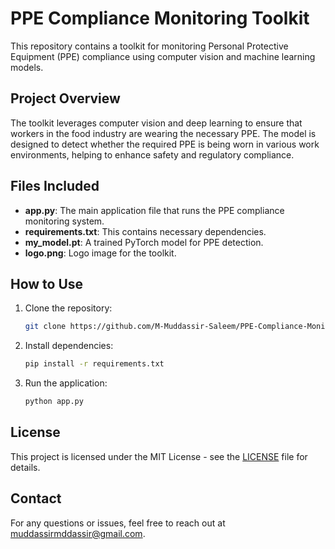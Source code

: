# PPE Compliance Monitoring Toolkit

This repository contains a toolkit for monitoring Personal Protective Equipment (PPE) compliance using computer vision and machine learning models.

## Project Overview

The toolkit leverages computer vision and deep learning to ensure that workers in the food industry are wearing the necessary PPE. The model is designed to detect whether the required PPE is being worn in various work environments, helping to enhance safety and regulatory compliance.

## Files Included

- **app.py**: The main application file that runs the PPE compliance monitoring system.
- **requirements.txt**: This contains necessary dependencies.
- **my_model.pt**: A trained PyTorch model for PPE detection.
- **logo.png**: Logo image for the toolkit.

## How to Use

1. Clone the repository:
    ```bash
    git clone https://github.com/M-Muddassir-Saleem/PPE-Compliance-Monitoring.git
    ```

2. Install dependencies:
    ```bash
    pip install -r requirements.txt
    ```

3. Run the application:
    ```bash
    python app.py
    ```

## License

This project is licensed under the MIT License - see the [LICENSE](LICENSE) file for details.

## Contact

For any questions or issues, feel free to reach out at [muddassirmddassir@gmail.com](mailto:muddassirmddassir@gmail.com).
